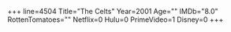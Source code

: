 +++
line=4504
Title="The Celts"
Year=2001
Age=""
IMDb="8.0"
RottenTomatoes=""
Netflix=0
Hulu=0
PrimeVideo=1
Disney=0
+++

